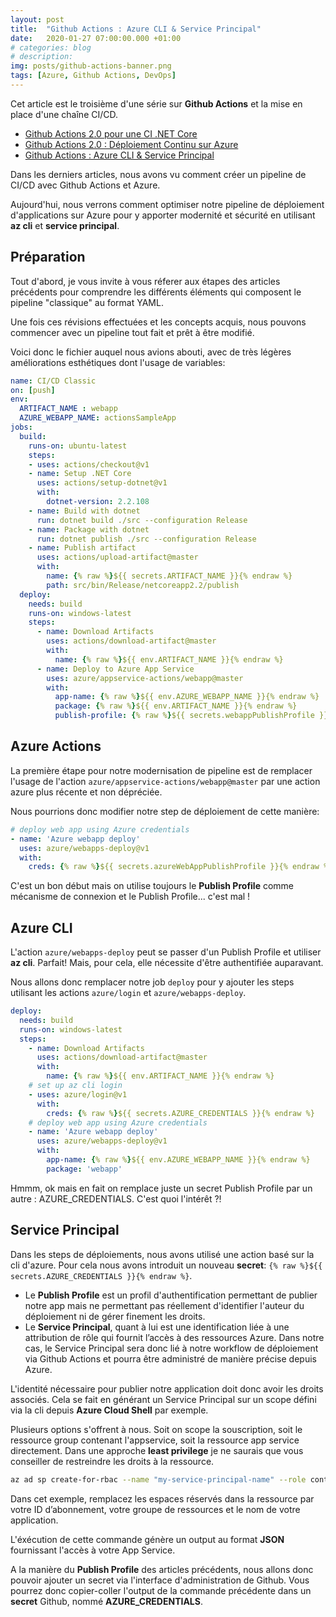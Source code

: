 ```yaml
---
layout: post
title:  "Github Actions : Azure CLI & Service Principal"
date:   2020-01-27 07:00:00.000 +01:00
# categories: blog
# description: 
img: posts/github-actions-banner.png
tags: [Azure, Github Actions, DevOps]
---
```


Cet article est le troisième d'une s&eacute;rie sur **Github Actions** et la mise en place d'une cha&icirc;ne CI/CD.

* [Github Actions 2.0 pour une CI .NET Core](/2019/09/github-actions-2-for-dotnet-core-ci)
* [Github Actions 2.0 : Déploiement Continu sur Azure](/2019/10/github-actions-2-for-continuous-deployment-on-azure)
* [Github Actions : Azure CLI & Service Principal](/2020/01/github-actions-az-cli)

Dans les derniers articles, nous avons vu comment créer un pipeline de CI/CD avec Github Actions et Azure.

Aujourd'hui, nous verrons comment optimiser notre pipeline de d&eacute;ploiement d'applications sur Azure pour y apporter modernité et sécurité en utilisant **az cli** et **service principal**.

## Pr&eacute;paration

Tout d'abord, je vous invite à vous réferer aux étapes des articles précédents pour comprendre les différents éléments qui composent le pipeline "classique" au format YAML.

Une fois ces révisions effectuées et les concepts acquis, nous pouvons commencer avec un pipeline tout fait et prêt à être modifié.

Voici donc le fichier auquel nous avions abouti, avec de très légères améliorations esthétiques dont l'usage de variables:

```yml
name: CI/CD Classic
on: [push]
env:
  ARTIFACT_NAME : webapp
  AZURE_WEBAPP_NAME: actionsSampleApp
jobs:
  build:
    runs-on: ubuntu-latest
    steps:
    - uses: actions/checkout@v1
    - name: Setup .NET Core
      uses: actions/setup-dotnet@v1
      with:
        dotnet-version: 2.2.108
    - name: Build with dotnet
      run: dotnet build ./src --configuration Release
    - name: Package with dotnet
      run: dotnet publish ./src --configuration Release
    - name: Publish artifact
      uses: actions/upload-artifact@master
      with:
        name: {% raw %}${{ secrets.ARTIFACT_NAME }}{% endraw %}
        path: src/bin/Release/netcoreapp2.2/publish
  deploy:
    needs: build
    runs-on: windows-latest
    steps:
      - name: Download Artifacts
        uses: actions/download-artifact@master
        with:
          name: {% raw %}${{ env.ARTIFACT_NAME }}{% endraw %}
      - name: Deploy to Azure App Service
        uses: azure/appservice-actions/webapp@master
        with:
          app-name: {% raw %}${{ env.AZURE_WEBAPP_NAME }}{% endraw %}
          package: {% raw %}${{ env.ARTIFACT_NAME }}{% endraw %}
          publish-profile: {% raw %}${{ secrets.webappPublishProfile }}{% endraw %}
```

## Azure Actions

La première étape pour notre modernisation de pipeline est de remplacer l'usage de l'action `azure/appservice-actions/webapp@master` par une action azure plus récente et non dépréciée.

Nous pourrions donc modifier notre step de déploiement de cette manière:

```yml
# deploy web app using Azure credentials
- name: 'Azure webapp deploy'
  uses: azure/webapps-deploy@v1
  with:
    creds: {% raw %}${{ secrets.azureWebAppPublishProfile }}{% endraw %}
```

C'est un bon début mais on utilise toujours le **Publish Profile** comme mécanisme de connexion et le Publish Profile... c'est mal !

## Azure CLI

L'action `azure/webapps-deploy` peut se passer d'un Publish Profile et utiliser **az cli**. Parfait! Mais, pour cela, elle nécessite d'être authentifiée auparavant.

Nous allons donc remplacer notre job `deploy` pour y ajouter les steps utilisant les actions `azure/login` et `azure/webapps-deploy`.

```yml
deploy:
  needs: build
  runs-on: windows-latest
  steps:
    - name: Download Artifacts
      uses: actions/download-artifact@master
      with:
        name: {% raw %}${{ env.ARTIFACT_NAME }}{% endraw %}
    # set up az cli login
    - uses: azure/login@v1
      with:
        creds: {% raw %}${{ secrets.AZURE_CREDENTIALS }}{% endraw %}
    # deploy web app using Azure credentials
    - name: 'Azure webapp deploy'
      uses: azure/webapps-deploy@v1
      with:
        app-name: {% raw %}${{ env.AZURE_WEBAPP_NAME }}{% endraw %}
        package: 'webapp'
```

Hmmm, ok mais en fait on remplace juste un secret Publish Profile par un autre : AZURE_CREDENTIALS. C'est quoi l'intérêt ?!

## Service Principal

Dans les steps de déploiements, nous avons utilisé une action basé sur la cli d'azure.
Pour cela nous avons introduit un nouveau **secret**: `{% raw %}${{ secrets.AZURE_CREDENTIALS }}{% endraw %}`.

* Le **Publish Profile** est un profil d'authentification permettant de publier notre app mais ne permettant pas réellement d'identifier l'auteur du déploiement ni de gérer finement les droits.
* Le **Service Principal**, quant à lui est une identification liée à une attribution de rôle qui fournit l’accès à des ressources Azure. Dans notre cas, le Service Principal sera donc lié à notre workflow de déploiement via Github Actions et pourra être administré de manière précise depuis Azure.

L'identité nécessaire pour publier notre application doit donc avoir les droits associés. Cela se fait en générant un Service Principal sur un scope défini via la cli depuis **Azure Cloud Shell** par exemple.

Plusieurs options s'offrent à nous. Soit on scope la souscription, soit le ressource group contenant l'appservice, soit la ressource app service directement.
Dans une approche **least privilege** je ne saurais que vous conseiller de restreindre les droits à la ressource.

```bash
az ad sp create-for-rbac --name "my-service-principal-name" --role contributor --scopes /subscriptions/<subscription-id>/resourceGroups/<group-name>/providers/Microsoft.Web/sites/<app-name> --sdk-auth
```

Dans cet exemple, remplacez les espaces réservés dans la ressource par votre ID d’abonnement, votre groupe de ressources et le nom de votre application.

L'éxécution de cette commande génère un output au format **JSON** fournissant l'accès à votre App Service.

A la manière du **Publish Profile** des articles précédents, nous allons donc pouvoir ajouter un secret via l'interface d'administration de Github.
Vous pourrez donc copier-coller l'output de la commande précédente dans un **secret** Github, nommé **AZURE_CREDENTIALS**.
